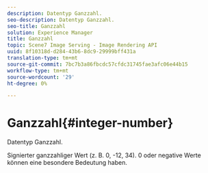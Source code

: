 ```yaml
---
description: Datentyp Ganzzahl.
seo-description: Datentyp Ganzzahl.
seo-title: Ganzzahl
solution: Experience Manager
title: Ganzzahl
topic: Scene7 Image Serving - Image Rendering API
uuid: 8f10318d-d284-43b6-8dc9-29999bff431a
translation-type: tm+mt
source-git-commit: 7bc7b3a86fbcdc57cfdc31745fae3afc06e44b15
workflow-type: tm+mt
source-wordcount: '29'
ht-degree: 0%

---
```



# Ganzzahl{#integer-number}

Datentyp Ganzzahl.

Signierter ganzzahliger Wert (z. B. 0, -12, 34). 0 oder negative Werte können eine besondere Bedeutung haben.
